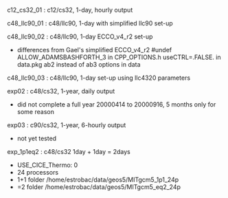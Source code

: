 c12_cs32_01 : c12/cs32, 1-day, hourly output

c48_llc90_01 : c48/llc90, 1-day with simplified llc90 set-up

c48_llc90_02 : c48/llc90, 1-day ECCO_v4_r2 set-up
 - differences from Gael's simplified ECCO_v4_r2
   #undef ALLOW_ADAMSBASHFORTH_3 in CPP_OPTIONS.h
   useCTRL=.FALSE. in data.pkg
   ab2 instead of ab3 options in data

c48_llc90_03 : c48/llc90, 1-day set-up using llc4320 parameters

exp02 : c48/cs32, 1-year, daily output
 - did not complete a full year
   20000414 to 20000916, 5 months only for some reason

exp03 : c90/cs32, 1-year, 6-hourly output
 - not yet tested

exp_1p1eq2 : c48/cs32 1day + 1day = 2days 
 - USE_CICE_Thermo: 0
 - 24 processors
 - 1+1 folder /home/estrobac/data/geos5/MITgcm5_1p1_24p
 - =2  folder /home/estrobac/data/geos5/MITgcm5_eq2_24p
